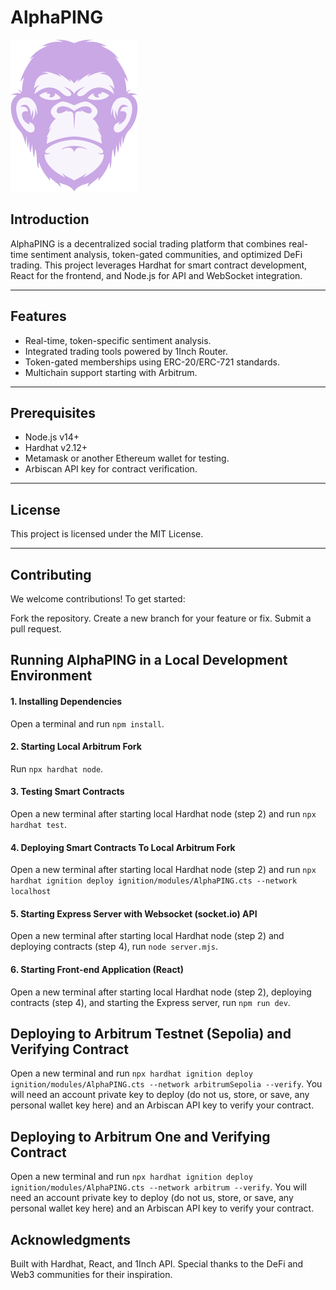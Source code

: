 # AlphaPING

![Logo](/public/Apes.svg)

## Introduction  
AlphaPING is a decentralized social trading platform that combines real-time sentiment analysis, token-gated communities, and optimized DeFi trading. This project leverages Hardhat for smart contract development, React for the frontend, and Node.js for API and WebSocket integration.  

---

## Features  
- Real-time, token-specific sentiment analysis.  
- Integrated trading tools powered by 1Inch Router.  
- Token-gated memberships using ERC-20/ERC-721 standards.  
- Multichain support starting with Arbitrum.  

---

## Prerequisites  
- Node.js v14+  
- Hardhat v2.12+  
- Metamask or another Ethereum wallet for testing.  
- Arbiscan API key for contract verification.  

---

## License
This project is licensed under the MIT License.

---

## Contributing
We welcome contributions! To get started:

Fork the repository.
Create a new branch for your feature or fix.
Submit a pull request.

## Running AlphaPING in a Local Development Environment

#### 1. Installing Dependencies

Open a terminal and run `npm install`.

#### 2. Starting Local Arbitrum Fork

Run `npx hardhat node`.

#### 3. Testing Smart Contracts

Open a new terminal after starting local Hardhat node (step 2) and run `npx hardhat test`.

#### 4. Deploying Smart Contracts To Local Arbitrum Fork

Open a new terminal after starting local Hardhat node (step 2) and run `npx hardhat ignition deploy ignition/modules/AlphaPING.cts --network localhost`

#### 5. Starting Express Server with Websocket (socket.io) API

Open a new terminal after starting local Hardhat node (step 2) and deploying contracts (step 4), run `node server.mjs`.

#### 6. Starting Front-end Application (React)

Open a new terminal after starting local Hardhat node (step 2), deploying contracts (step 4), and starting the Express server, run `npm run dev`.


## Deploying to Arbitrum Testnet (Sepolia) and Verifying Contract
Open a new terminal and run `npx hardhat ignition deploy ignition/modules/AlphaPING.cts --network arbitrumSepolia --verify`. You will need an account private key to deploy (do not us, store, or save, any personal wallet key here) and an Arbiscan API key to verify your contract.


## Deploying to Arbitrum One and Verifying Contract
Open a new terminal and run `npx hardhat ignition deploy ignition/modules/AlphaPING.cts --network arbitrum --verify`. You will need an account private key to deploy (do not us, store, or save, any personal wallet key here) and an Arbiscan API key to verify your contract.

## Acknowledgments
Built with Hardhat, React, and 1Inch API.
Special thanks to the DeFi and Web3 communities for their inspiration.